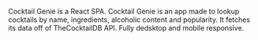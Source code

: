 Cocktail Genie is a React SPA. 
Cocktail Genie is an app made to lookup cocktails by name, ingredients, alcoholic content and popularity.
It fetches its data off of TheCocktailDB API.
Fully dedsktop and mobile responsive.